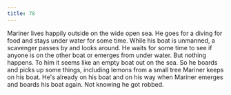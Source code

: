 ```yaml
---
title: 78
---
```


Mariner lives happily outside on the wide open sea.
He goes for a diving for food and stays under water for some time.
While his boat is unmanned, a scavenger passes by and looks around.
He waits for some time to see if anyone is on the other boat or emerges from under water.
But nothing happens.
To him it seems like an empty boat out on the sea.
So he boards and picks up some things, including lemons from a small tree Mariner keeps on his boat.
He's already on his boat and on his way when Mariner emerges and boards his boat again.
Not knowing he got robbed.
